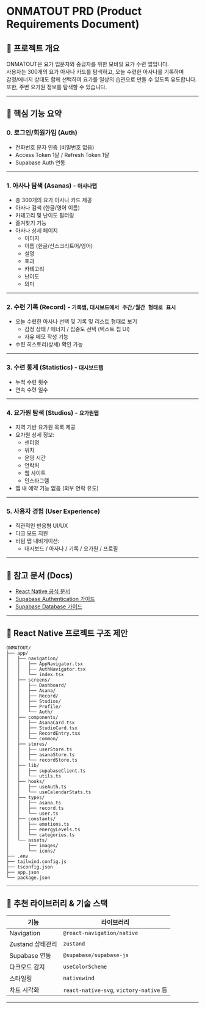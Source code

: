 # ONMATOUT PRD (Product Requirements Document)

## 🧘 프로젝트 개요

ONMATOUT은 요가 입문자와 중급자를 위한 모바일 요가 수련 앱입니다.  
사용자는 300개의 요가 아사나 카드를 탐색하고, 오늘 수련한 아사나를 기록하며  
감정/에너지 상태도 함께 선택하여 요가를 일상의 습관으로 만들 수 있도록 유도합니다.  
또한, 주변 요가원 정보를 탐색할 수 있습니다.

---

## 📌 핵심 기능 요약

### 0. 로그인/회원가입 (Auth)

- 전화번호 문자 인증 (비밀번호 없음)
- Access Token 1달 / Refresh Token 1달
- Supabase Auth 연동

---

### 1. 아사나 탐색 (Asanas) - `아사나탭`

- 총 300개의 요가 아사나 카드 제공
- 아사나 검색 (한글/영어 이름)
- 카테고리 및 난이도 필터링
- 즐겨찾기 기능
- 아사나 상세 페이지
  - 이미지
  - 이름 (한글/산스크리트어/영어)
  - 설명
  - 효과
  - 카테고리
  - 난이도
  - 의미

---

### 2. 수련 기록 (Record) - `기록탭`, `대시보드에서 주간/월간 형태로 표시`

- 오늘 수련한 아사나 선택 및 기록 및 리스트 형태로 보기
  - 감정 상태 / 에너지 / 집중도 선택 (텍스트 칩 UI)
  - 자유 메모 작성 기능
- 수련 히스토리(상세) 확인 가능

---

### 3. 수련 통계 (Statistics) - `대시보드탭`

- 누적 수련 횟수
- 연속 수련 일수

---

### 4. 요가원 탐색 (Studios) - `요가원탭`

- 지역 기반 요가원 목록 제공
- 요가원 상세 정보:
  - 센터명
  - 위치
  - 운영 시간
  - 연락처
  - 웹 사이트
  - 인스타그램
- 앱 내 예약 기능 없음 (외부 연락 유도)

---

### 5. 사용자 경험 (User Experience)

- 직관적인 반응형 UI/UX
- 다크 모드 지원
- 바텀 탭 내비게이션:
  - 대시보드 / 아사나 / 기록 / 요가원 / 프로필

---

## 🔗 참고 문서 (Docs)

- [React Native 공식 문서](https://reactnative.dev/)
- [Supabase Authentication 가이드](https://supabase.com/docs/guides/auth)
- [Supabase Database 가이드](https://supabase.com/docs/guides/database)

---

## 📁 React Native 프로젝트 구조 제안

```
ONMATOUT/
├── app/
│   ├── navigation/
│   │   ├── AppNavigator.tsx
│   │   ├── AuthNavigator.tsx
│   │   └── index.tsx
│   ├── screens/
│   │   ├── Dashboard/
│   │   ├── Asana/
│   │   ├── Record/
│   │   ├── Studios/
│   │   ├── Profile/
│   │   └── Auth/
│   ├── components/
│   │   ├── AsanaCard.tsx
│   │   ├── StudioCard.tsx
│   │   ├── RecordEntry.tsx
│   │   └── common/
│   ├── stores/
│   │   ├── userStore.ts
│   │   ├── asanaStore.ts
│   │   └── recordStore.ts
│   ├── lib/
│   │   ├── supabaseClient.ts
│   │   └── utils.ts
│   ├── hooks/
│   │   ├── useAuth.ts
│   │   └── useCalendarStats.ts
│   ├── types/
│   │   ├── asana.ts
│   │   ├── record.ts
│   │   └── user.ts
│   ├── constants/
│   │   ├── emotions.ts
│   │   ├── energyLevels.ts
│   │   └── categories.ts
│   └── assets/
│       ├── images/
│       └── icons/
├── .env
├── tailwind.config.js
├── tsconfig.json
├── app.json
└── package.json
```

---

## 🧩 추천 라이브러리 & 기술 스택

| 기능             | 라이브러리                              |
| ---------------- | --------------------------------------- |
| Navigation       | `@react-navigation/native`              |
| Zustand 상태관리 | `zustand`                               |
| Supabase 연동    | `@supabase/supabase-js`                 |
| 다크모드 감지    | `useColorScheme`                        |
| 스타일링         | `nativewind`                            |
| 차트 시각화      | `react-native-svg`, `victory-native` 등 |

---
